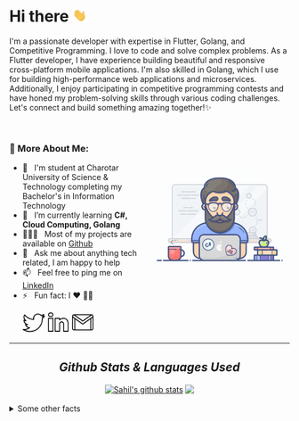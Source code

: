 # Hi there <img src="assets/wave-hand.gif" width="5%">

I'm a passionate developer with expertise in Flutter, Golang, and Competitive Programming. I love to code and solve complex problems. As a Flutter developer, I have experience building beautiful and responsive cross-platform mobile applications. I'm also skilled in Golang, which I use for building high-performance web applications and microservices. Additionally, I enjoy participating in competitive programming contests and have honed my problem-solving skills through various coding challenges. Let's connect and build something amazing together!✨

<br />

### 🧐 More About Me:

<img align="right" alt="GIF" src="assets/programmer.gif" width="50%" />

- 🏫 &nbsp; I'm student at Charotar University of Science & Technology completing my Bachelor's in Information Technology
- 🌱 &nbsp; I’m currently learning **C#, Cloud Computing, Golang**
- 👨🏻‍💻 &nbsp; Most of my projects are available on [Github](https://github.com/SahilPatel146?tab=repositories)
- 💬 &nbsp; Ask me about anything tech related, I am happy to help
- 📫 &nbsp; Feel free to ping me on [LinkedIn](https://www.linkedin.com/in/sahilsojitra/)
- ⚡ &nbsp; Fun fact: I :heart: :man_technologist:
 &nbsp;<p align="left">
  <p align="left">
    <a href="https://twitter.com/last__knight" alt="Twitter"><img src="assets/Icons/twitter.gif" width="40px"></a>
    <a href="https://www.linkedin.com/in/sahilsojitra/" alt="Linkedin"><img src="assets/Icons/linkedin.gif" width="40px"></a>
    <a href="mailto:sahilsojitra4555@gmail.com" alt="Contact me"><img src="assets/Icons/mail.gif" width="40px"></a>
  </p>
</p>
<!--
<hr>
<h2>Watch my contributions graph eaten by snake 🐍</h2>
<div align="center">
<a href="https://github.com/SahilPatel146">
    <img src="https://github.com/SahilPatel146/SahilPatel146/blob/output/github-contribution-grid-snake.gif" width="100%">
  </a>
</div>
-->
<hr>
<!-- 
<h2 align='center'><i><a href="https://github.com/SahilPatel146">Activity Graph 📈</i></h2>
<p align="center">
  <a href="https://github.com/SahilPatel146">
    <img
      src="https://activity-graph.herokuapp.com/graph?username=SahilPatel146&custom_title=Kaushal's%20Contribution%20Graph&theme=github&area=true&hide_border=true"
      width="100%">
  </a>
</p>
-->
<h2 align="center"><i>Github Stats & Languages Used</i></h2>
<div align="center">
  <a href="https://github.com/SahilPatel146/github-readme-stats"><img align="center"
      src="https://github-readme-stats.vercel.app/api?username=SahilPatel146&show_icons=true&include_all_commits=true&theme=buefy&hide_border=true"
      alt="Sahil's github stats" height="170" /></a> <a
    href="https://github.com/SahilPatel146/github-readme-stats"><img align="center"
      src="https://github-readme-stats.vercel.app/api/top-langs/?username=SahilPatel146&layout=compact&theme=buefy&hide_border=true"
      height="170" /></a>

</div>
 <br/>
 <details>
  <summary>Some other facts</summary>
  <br>
  <div align="center">
  <img align="center"
      src="https://github-readme-streak-stats.herokuapp.com?user=SahilPatel146&hide_border=true" alt="Sahil's github stats" height="200" />


  ## Visitor Count
  <a href="https://profile-counter.glitch.me/SahilPatel146/count.svg"><img align="center"
      src="https://profile-counter.glitch.me/SahilPatel146/count.svg" alt="Sahil's visitor count" /></a>
</div>

<!-- <img src="assets/footer.png" alt="Footer image"> -->
